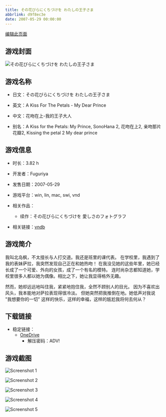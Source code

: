```yaml
---
title: その花びらにくちづけを わたしの王子さま
abbrlink: d9f8ec3e
date: 2007-05-29 00:00:00
---
```

[编辑此页面](https://github.com/ACG-3/ADV3-source/blob/main/source/_posts/games/My%20Dear%20Prince.md)

## 游戏封面

![その花びらにくちづけを わたしの王子さま](https://pan.timero.xyz/d/onedrive/img_lib_001/My%20Dear%20Prince_cover.avif)


## 游戏名称

- 日文：その花びらにくちづけを わたしの王子さま
- 英文：A Kiss For The Petals - My Dear Prince
- 中文：花吻在上-我的王子大人

- 别名：A Kiss for the Petals: My Prince, SonoHana 2, 花吻在上2, 亲吻那片花瓣2, Kissing the petal 2 My dear prince


## 游戏信息

- 时长：3.82 h
- 开发者：Fuguriya
- 发售日期：2007-05-29
- 游戏平台：win, lin, mac, swi, vnd
- 相关作品：
   - 续作：その花びらにくちづけを 愛しさのフォトグラフ

- 相关链接：[vndb](https://vndb.org/v922)


## 游戏简介

我叫北岛枫，不太擅长与人打交道。我还是班里的课代表。
在学校里，我遇到了我的表妹萨拉，我突然发现自己正在和她热吻！
在我没见她的这些年里，她已经长成了一个可爱、外向的女孩，成了一个有名的模特。
连时尚杂志都知道她，学校里很多人都以她为偶像。相比之下，她让我显得格外无趣。

然而，她却远远地叫住我，紧紧地抱住我，全然不顾别人的目光。
因为不喜欢出风头，我本能地对萨拉表现得很冷淡。
但她突然把我推倒在地。她低声对我说
"我想要你的一切"
这样的快乐，这样的幸福，这样的尴尬我将何去何从？




## 下载链接

- 稳定链接：
    - [OneDrive](https://pan.timero.xyz/onedrive/adv_lib_001/My%20Dear%20Prince)
        - 解压密码：ADV!



## 游戏截图


![Screenshot 1](https://pan.timero.xyz/d/onedrive/img_lib_001/My%20Dear%20Prince_Screenshot_1.avif)

![Screenshot 2](https://pan.timero.xyz/d/onedrive/img_lib_001/My%20Dear%20Prince_Screenshot_2.avif)

![Screenshot 3](https://pan.timero.xyz/d/onedrive/img_lib_001/My%20Dear%20Prince_Screenshot_3.avif)

![Screenshot 4](https://pan.timero.xyz/d/onedrive/img_lib_001/My%20Dear%20Prince_Screenshot_4.avif)

![Screenshot 5](https://pan.timero.xyz/d/onedrive/img_lib_001/My%20Dear%20Prince_Screenshot_5.avif)

